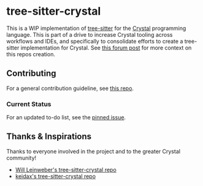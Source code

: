 # tree-sitter-crystal

This is a WIP implementation of [tree-sitter](https://github.com/tree-sitter/tree-sitter) for the [Crystal](https://crystal-lang.org) programming language. This is part of a drive to increase Crystal tooling across workflows and IDEs, and specifically to consolidate efforts to create a tree-sitter implementation for Crystal. See [this forum post](https://forum.crystal-lang.org//t/tree-sitter-crystal/3565) for more context on this repos creation.


## Contributing

For a general contribution guideline, see [this repo](https://github.com/MarcDiethelm/contributing/tree/master). 

### Current Status

For an updated to-do list, see the [pinned issue](https://github.com/crystal-lang-tools/tree-sitter/issues/2).
## Thanks & Inspirations

Thanks to everyone involved in the project and to the greater Crystal community!
- [Will Leinweber's tree-sitter-crystal repo](https://github.com/will/tree-sitter-crystal)
- [keidax's tree-sitter-crystal repo](https://github.com/keidax/tree-sitter-crystal)
